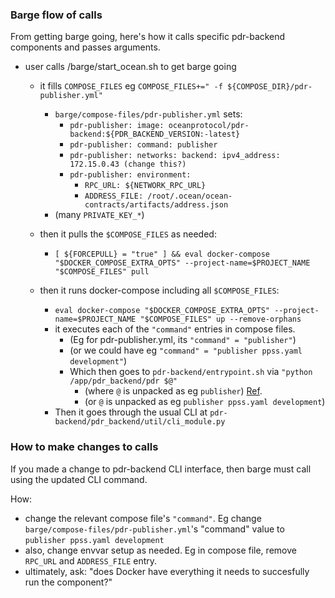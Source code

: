 ### Barge flow of calls

From getting barge going, here's how it calls specific pdr-backend components and passes arguments.

- user calls /barge/start_ocean.sh to get barge going
  - it fills `COMPOSE_FILES`
     eg `COMPOSE_FILES+=" -f ${COMPOSE_DIR}/pdr-publisher.yml"`
     - `barge/compose-files/pdr-publisher.yml` sets:
       - `pdr-publisher: image: oceanprotocol/pdr-backend:${PDR_BACKEND_VERSION:-latest}`
       - `pdr-publisher: command: publisher`
       - `pdr-publisher: networks: backend: ipv4_address: 172.15.0.43 (change this?)`
       - `pdr-publisher: environment:`
         - `RPC_URL: ${NETWORK_RPC_URL}`
         - `ADDRESS_FILE: /root/.ocean/ocean-contracts/artifacts/address.json`
	 - (many `PRIVATE_KEY_*`)
	    
  - then it pulls the `$COMPOSE_FILES` as needed:
    - `[ ${FORCEPULL} = "true" ] && eval docker-compose "$DOCKER_COMPOSE_EXTRA_OPTS" --project-name=$PROJECT_NAME "$COMPOSE_FILES" pull`
     
  - then it runs docker-compose including all `$COMPOSE_FILES`:
    - `eval docker-compose "$DOCKER_COMPOSE_EXTRA_OPTS" --project-name=$PROJECT_NAME "$COMPOSE_FILES" up --remove-orphans`
    - it executes each of the `"command"` entries in compose files.
       - (Eg for pdr-publisher.yml, its `"command" = "publisher"`)
       - (or we could have eg `"command" = "publisher ppss.yaml development"`)
       - Which then goes to `pdr-backend/entrypoint.sh` via `"python /app/pdr_backend/pdr $@"`
         - (where `@` is unpacked as eg `publisher`) [Ref](https://superuser.com/questions/1586997/what-does-symbol-mean-in-the-context-of#:).
         - (or `@` is unpacked as eg `publisher ppss.yaml development`)
	 - Then it goes through the usual CLI at `pdr-backend/pdr_backend/util/cli_module.py`


### How to make changes to calls

If you made a change to pdr-backend CLI interface, then barge must call using the updated CLI command.

How:
- change the relevant compose file's `"command"`. Eg change `barge/compose-files/pdr-publisher.yml`'s "command" value to `publisher ppss.yaml development`
- also, change envvar setup as needed. Eg in compose file, remove `RPC_URL` and `ADDRESS_FILE` entry.
- ultimately, ask: "does Docker have everything it needs to succesfully run the component?"

